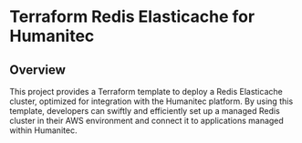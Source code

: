 # Terraform Redis Elasticache for Humanitec

## Overview

This project provides a Terraform template to deploy a Redis Elasticache cluster, optimized for integration with the Humanitec platform. By using this template, developers can swiftly and efficiently set up a managed Redis cluster in their AWS environment and connect it to applications managed within Humanitec.
